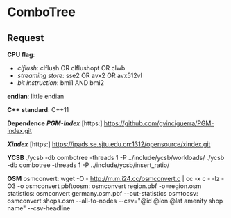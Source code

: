 # ComboTree

## Request

**CPU flag**:

- *clflush*: clflush OR clflushopt OR clwb
- *streaming store*: sse2 OR avx2 OR avx512vl
- *bit instruction*: bmi1 AND bmi2

**endian**: little endian

**C++ standard**: C++11

**Dependence**
***PGM-Index***
[https:] https://github.com/gvinciguerra/PGM-index.git
    
***Xindex***
[https:] https://ipads.se.sjtu.edu.cn:1312/opensource/xindex.git
<!-- [MKL]:
添加intel源：
yum -y install yum-utils
yum-config-manager --add-repo https://yum.repos.intel.com/mkl/setup/intel-mkl.repo
下载并安装MKL：
yum install -y intel-mkl -->
<!-- 内存检测 -->
<!-- sudo valgrind --leak-check=full --show-reachable=yes --trace-children=yes -s -->
**YCSB**
./ycsb -db combotree -threads 1 -P ../include/ycsb/workloads/
./ycsb -db combotree -threads 1 -P ../include/ycsb/insert_ratio/

**OSM**
osmconvert: wget -O - http://m.m.i24.cc/osmconvert.c | cc -x c - -lz -O3 -o osmconvert
pbftoosm: osmconvert region.pbf -o=region.osm
statistics: osmconvert germany.osm.pbf --out-statistics
osmtocsv: osmconvert shops.osm --all-to-nodes --csv="@id @lon @lat amenity shop name" --csv-headline
